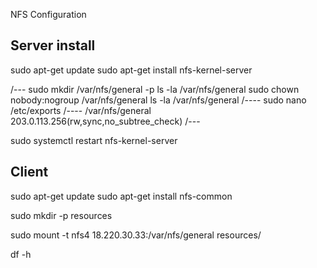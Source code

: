 NFS Configuration 

## Server install
sudo apt-get update
sudo apt-get install nfs-kernel-server

/---
sudo mkdir /var/nfs/general -p
ls -la /var/nfs/general
sudo chown nobody:nogroup /var/nfs/general
ls -la /var/nfs/general
/----
sudo nano /etc/exports
/----
/var/nfs/general    203.0.113.256(rw,sync,no_subtree_check)
/---

sudo systemctl restart nfs-kernel-server


## Client
sudo apt-get update
sudo apt-get install nfs-common

sudo mkdir -p resources

sudo mount -t nfs4 18.220.30.33:/var/nfs/general resources/

df -h